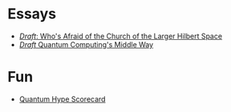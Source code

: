 # Essays

* [*Draft*: Who's Afraid of the Church of the Larger Hilbert Space](hilbert.md)
* [*Draft* Quantum Computing's Middle Way](middle.md)

# Fun

* [Quantum Hype Scorecard](hyperqard.md)